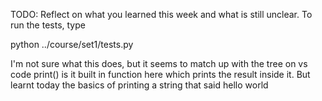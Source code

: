 TODO: Reflect on what you learned this week and what is still unclear.
To run the tests, type

python ../course/set1/tests.py

I'm not sure what this does, but it seems to match up with the tree on vs code
print() is it built in function here which prints the result inside it. But learnt today the basics of printing a string that said hello world
